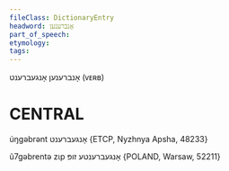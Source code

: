 ```yaml
---
fileClass: DictionaryEntry
headword: אָנברענען
part_of_speech: 
etymology: 
tags: 
---
```

אָנברענען
אָנגעברענט
(ᴠᴇʀʙ)

CENTRAL
========

úŋgəbrənt אָנגעברענט {ETCP, Nyzhnya Apsha, 48233}

ũ7gəbrentə zɩp אָנגעברענטע זופּ {POLAND, Warsaw, 52211}